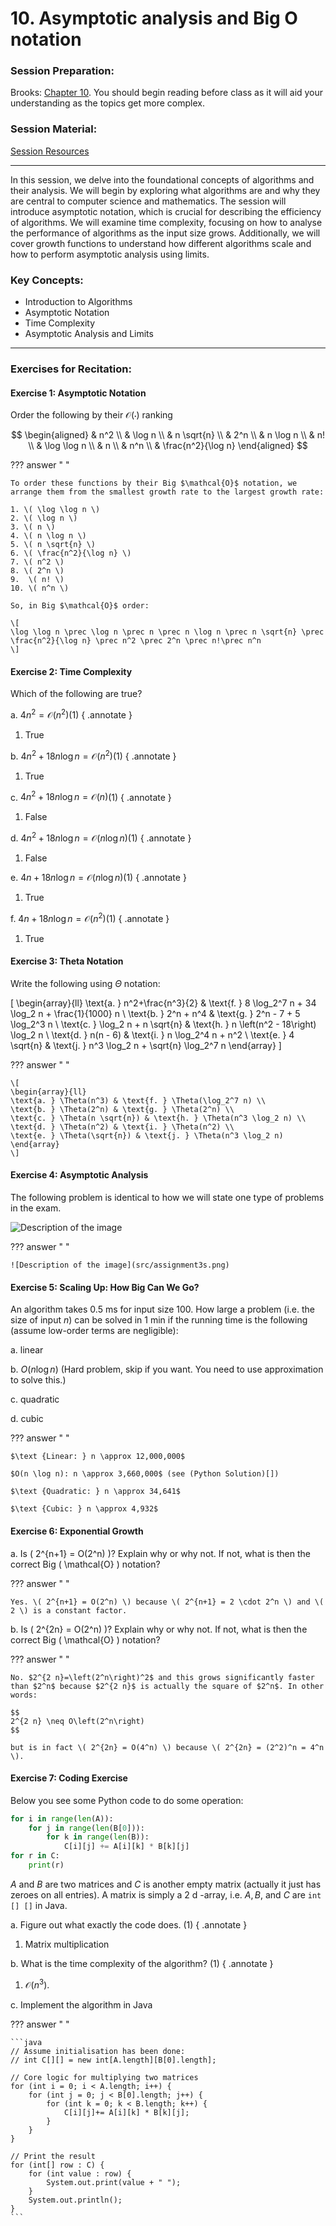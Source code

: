 # 10. Asymptotic analysis and Big O notation

### Session Preparation:

Brooks: [Chapter 10](https://drive.google.com/file/d/1P9eidJb5qtlZgvHCtqu4uuPa5FFU0Zpn/view?usp=sharing). You should begin reading before class as it will aid your understanding as the topics get more complex.

### Session Material:

[Session Resources](https://viaucdk-my.sharepoint.com/:f:/g/personal/rib_viauc_dk/Eql9J0ssd15HumyWWOVSuEoBcnNt7n6v8APYzbEPKq8kvw?e=eg8aH3)

--------------------------

In this session, we delve into the foundational concepts of algorithms and their analysis. We will begin by exploring what algorithms are and why they are central to computer science and mathematics. The session will introduce asymptotic notation, which is crucial for describing the efficiency of algorithms. We will examine time complexity, focusing on how to analyse the performance of algorithms as the input size grows. Additionally, we will cover growth functions to understand how different algorithms scale and how to perform asymptotic analysis using limits.

### Key Concepts:
- Introduction to Algorithms
- Asymptotic Notation
- Time Complexity
- Asymptotic Analysis and Limits
--------------------------

### Exercises for Recitation:

#### Exercise 1: Asymptotic Notation
Order the following by their $\mathcal{O}(\cdot)$ ranking

$$
\begin{aligned}
& n^2 \\
& \log n \\
& n \sqrt{n} \\
& 2^n \\
& n \log n \\
& n! \\
& \log \log n \\
& n \\
& n^n \\
& \frac{n^2}{\log n}
\end{aligned}
$$

??? answer "&nbsp;"

    To order these functions by their Big $\mathcal{O}$ notation, we arrange them from the smallest growth rate to the largest growth rate:

    1. \( \log \log n \)
    2. \( \log n \)
    3. \( n \)
    4. \( n \log n \)
    5. \( n \sqrt{n} \)
    6. \( \frac{n^2}{\log n} \)
    7. \( n^2 \)
    8. \( 2^n \)
    9.  \( n! \)
    10. \( n^n \)

    So, in Big $\mathcal{O}$ order:

    \[
    \log \log n \prec \log n \prec n \prec n \log n \prec n \sqrt{n} \prec \frac{n^2}{\log n} \prec n^2 \prec 2^n \prec n!\prec n^n
    \]


#### Exercise 2: Time Complexity
Which of the following are true?

a. $4 n^2=\mathcal{O}\left(n^2\right)$(1)
{ .annotate }

1. True

b. $4 n^2+18 n \log n=\mathcal{O}\left(n^2\right)$(1)
{ .annotate }

1. True

c. $4 n^2+18 n \log n=\mathcal{O}(n)$(1)
{ .annotate }

1. False

d. $4 n^2+18 n \log n=\mathcal{O}(n \log n)$(1)
{ .annotate }

1. False

e. $4 n+18 n \log n=\mathcal{O}(n \log n)$(1)
{ .annotate }

1. True

f. $4 n+18 n \log n=\mathcal{O}\left(n^2\right)$(1)
{ .annotate }

1. True

#### Exercise 3: Theta Notation

Write the following using $\Theta$ notation:

\[
\begin{array}{ll}
\text{a. } n^2+\frac{n^3}{2} & \text{f. } 8 \log_2^7 n + 34 \log_2 n + \frac{1}{1000} n \\
\text{b. } 2^n + n^4 & \text{g. } 2^n - 7 + 5 \log_2^3 n \\
\text{c. } \log_2 n + n \sqrt{n} & \text{h. } n \left(n^2 - 18\right) \log_2 n \\
\text{d. } n(n - 6) & \text{i. } n \log_2^4 n + n^2 \\
\text{e. } 4 \sqrt{n} & \text{j. } n^3 \log_2 n + \sqrt{n} \log_2^7 n
\end{array}
\]

??? answer "&nbsp;"

    \[
    \begin{array}{ll}
    \text{a. } \Theta(n^3) & \text{f. } \Theta(\log_2^7 n) \\
    \text{b. } \Theta(2^n) & \text{g. } \Theta(2^n) \\
    \text{c. } \Theta(n \sqrt{n}) & \text{h. } \Theta(n^3 \log_2 n) \\
    \text{d. } \Theta(n^2) & \text{i. } \Theta(n^2) \\
    \text{e. } \Theta(\sqrt{n}) & \text{j. } \Theta(n^3 \log_2 n)
    \end{array}
    \]

#### Exercise 4: Asymptotic Analysis
The following problem is identical to how we will state one type of problems in the exam.

![Description of the image](src/assignment3.png)

??? answer "&nbsp;"

    ![Description of the image](src/assignment3s.png)

#### Exercise 5: Scaling Up: How Big Can We Go?
An algorithm takes 0.5 ms for input size 100. How large a problem (i.e. the size of input $n$) can be solved in 1 min if the running time is the following (assume low-order terms are negligible):

a. linear

b. $O(n \log n)$  (Hard problem, skip if you want. You need to use approximation to solve this.)

c. quadratic

d. cubic

??? answer "&nbsp;"

    
    $\text {Linear: } n \approx 12,000,000$

    $O(n \log n): n \approx 3,660,000$ (see (Python Solution)[])
    
    $\text {Quadratic: } n \approx 34,641$ 
    
    $\text {Cubic: } n \approx 4,932$

#### Exercise 6: Exponential Growth

a. Is \( 2^{n+1} = O(2^n) \)? Explain why or why not. If not, what is then the correct Big \( \mathcal{O} \) notation?

??? answer "&nbsp;"

    Yes. \( 2^{n+1} = O(2^n) \) because \( 2^{n+1} = 2 \cdot 2^n \) and \( 2 \) is a constant factor.


b. Is \( 2^{2n} = O(2^n) \)? Explain why or why not. If not, what is then the correct Big \( \mathcal{O} \) notation?

??? answer "&nbsp;"

    No. $2^{2 n}=\left(2^n\right)^2$ and this grows significantly faster than $2^n$ because $2^{2 n}$ is actually the square of $2^n$. In other words:

    $$
    2^{2 n} \neq O\left(2^n\right)
    $$

    but is in fact \( 2^{2n} = O(4^n) \) because \( 2^{2n} = (2^2)^n = 4^n \).

#### Exercise 7: Coding Exercise

Below you see some Python code to do some operation:
 
```python
for i in range(len(A)):
    for j in range(len(B[0])):
        for k in range(len(B)):
            C[i][j] += A[i][k] * B[k][j]
for r in C:
    print(r)
```
$A$ and $B$ are two matrices and $C$ is another empty matrix (actually it just has zeroes on all entries). A matrix is simply a 2 d -array, i.e. $A, B$, and $C$ are `int [] []` in Java.

a. Figure out what exactly the code does. (1)
{ .annotate }

1. Matrix multiplication

b. What is the time complexity of the algorithm? (1)
{ .annotate }

1. $\mathcal{O}\left(n^3\right)$.

c. Implement the algorithm in Java

??? answer "&nbsp;"

    ```java
    // Assume initialisation has been done:
    // int C[][] = new int[A.length][B[0].length];

    // Core logic for multiplying two matrices
    for (int i = 0; i < A.length; i++) {
        for (int j = 0; j < B[0].length; j++) {
            for (int k = 0; k < B.length; k++) {
                C[i][j]+= A[i][k] * B[k][j];
            }
        }
    }
    
    // Print the result
    for (int[] row : C) {
        for (int value : row) {
            System.out.print(value + " ");
        }
        System.out.println();
    }
    ```
